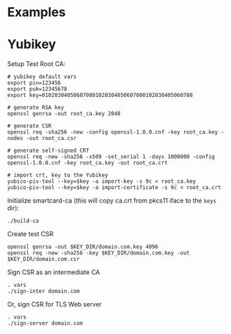 # Examples

Yubikey
============

Setup Test Root CA:  
```
# yubikey default vars
export pin=123456
export puk=12345678
export key=010203040506070801020304050607080102030405060708

# generate RSA key
openssl genrsa -out root_ca.key 2048

# generate CSR
openssl req -sha256 -new -config openssl-1.0.0.cnf -key root_ca.key -nodes -out root_ca.csr

# generate self-signed CRT
openssl req -new -sha256 -x509 -set_serial 1 -days 1000000 -config openssl-1.0.0.cnf -key root_ca.key -out root_ca.crt

# import crt, key to the Yubikey
yubico-piv-tool --key=$key -a import-key -s 9c < root_ca.key
yubico-piv-tool --key=$key -a import-certificate -s 9c < root_ca.crt
```

Initialize smartcard-ca (this will copy ca.crt from pkcs11 iface to the `keys` dir):
```
./build-ca
```

Create test CSR
```
openssl genrsa -out $KEY_DIR/domain.com.key 4096
openssl req -new -sha256 -key $KEY_DIR/domain.com.key -out $KEY_DIR/domain.com.csr
```

Sign CSR as an intermediate CA
```
. vars
./sign-inter domain.com
```

Or, sign CSR for TLS Web server
```
. vars
./sign-server domain.com
```
